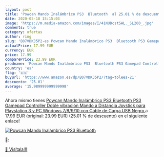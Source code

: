 ```yaml
---
layout: post
title: 'Powcan Mando Inalámbrico PS3  Bluetooth  al 25.01 % de descuento'
date: 2020-05-18 15:15:03
image: 'https://m.media-amazon.com/images/I/41NUDcstSAL._SL200_.jpg'
comments: true
category: ofertas
author: ring
slug: 'B07VDKJ5P2-es Powcan Mando Inalámbrico PS3  Bluetooth PS3 Gamepad Controller Doble vibración Mando a Distancia Joystick para Playstation 3 y PC Windows 7/8/9/10 con Cable de Carga USB  Negro '
actualPrice: 17.99 EUR
currency: EUR
price: 17.99
comparePrice: 23.99 EUR
prodname: 'Powcan Mando Inalámbrico PS3  Bluetooth PS3 Gamepad Controller Doble vibración Mando a Distancia Joystick para Playstation 3 y PC Windows 7/8/9/10 con Cable de Carga USB  Negro '
country: 'es'
flag: '🇪🇸'
buyurl: 'https://www.amazon.es/dp/B07VDKJ5P2/?tag=tolees-21'
descuento: '25.01'
average: '15.989999999999998'
---
```


Ahora mismo tienes [Powcan Mando Inalámbrico PS3  Bluetooth PS3 Gamepad Controller Doble vibración Mando a Distancia Joystick para Playstation 3 y PC Windows 7/8/9/10 con Cable de Carga USB  Negro ](https://www.amazon.es/dp/B07VDKJ5P2/?tag=tolees-21) a 17.99 EUR (original: 23.99 EUR) (25.01 %  de descuento) en el siguiente enlace!

[![Powcan Mando Inalámbrico PS3  Bluetooth ](https://m.media-amazon.com/images/I/41NUDcstSAL._SL200_.jpg)](https://www.amazon.es/dp/B07VDKJ5P2/?tag=tolees-21)

🔎:


[🛒 Visítala!!!](https://www.amazon.es/dp/B07VDKJ5P2/?tag=tolees-21)
